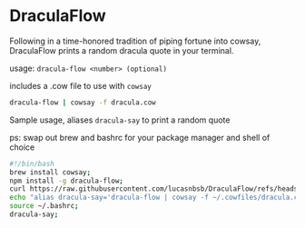 # DraculaFlow
Following in a time-honored tradition of piping fortune into cowsay, DraculaFlow prints a random dracula quote in your terminal.

usage:
`dracula-flow <number> (optional)`

includes a .cow file to use with `cowsay`

```bash
dracula-flow | cowsay -f dracula.cow
```
Sample usage, aliases `dracula-say` to print a random quote

ps: swap out brew and bashrc for your package manager and shell of choice

```bash
#!/bin/bash
brew install cowsay;
npm install -g dracula-flow;
curl https://raw.githubusercontent.com/lucasnbsb/DraculaFlow/refs/heads/main/dracula.cow --create-dirs -o ~/.cowfiles/dracula.cow;
echo "alias dracula-say='dracula-flow | cowsay -f ~/.cowfiles/dracula.cow'" >> ~/.bashrc;
source ~/.bashrc;
dracula-say;
```



